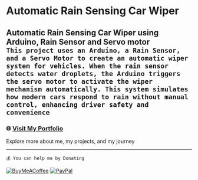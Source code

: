 # Automatic Rain Sensing Car Wiper
Automatic Rain Sensing Car Wiper using Arduino, Rain Sensor and Servo motor  <br>
```This project uses an Arduino, a Rain Sensor, and a Servo Motor to create an automatic wiper system for vehicles. When the rain sensor detects water droplets, the Arduino triggers the servo motor to activate the wiper mechanism automatically. This system simulates how modern cars respond to rain without manual control, enhancing driver safety and convenience```
---

### 🌐 [**Visit My Portfolio**](https://www.rohantkini.in/)  
Explore more about me, my projects, and my journey 

--- 
```💰 You can help me by Donating```

[![BuyMeACoffee](https://img.shields.io/badge/Buy%20Me%20a%20Coffee-ffdd00?style=for-the-badge&logo=buy-me-a-coffee&logoColor=black)](https://buymeacoffee.com/rohankini) [![PayPal](https://img.shields.io/badge/PayPal-00457C?style=for-the-badge&logo=paypal&logoColor=white)](https://paypal.me/RohanKinirk) 



